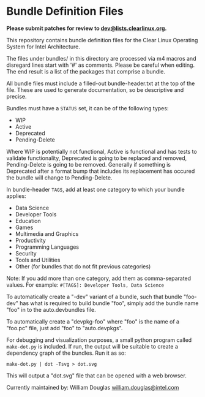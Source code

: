 Bundle Definition Files
=======================

**Please submit patches for review to dev@lists.clearlinux.org.**

This repository contains bundle definition files for the Clear Linux
Operating System for Intel Architecture.

The files under bundles/ in this directory are processed via m4 macros
and disregard lines start with '#' as comments.  Please be careful when
editing.  The end result is a list of the packages that comprise a bundle.

All bundle files must include a filled-out bundle-header.txt at the top
of the file. These are used to generate documentation, so be descriptive
and precise.

Bundles must have a `STATUS` set, it can be of the following types:
- WIP
- Active
- Deprecated
- Pending-Delete

Where WIP is potentially not functional, Active is functional and has tests
to validate functionality, Deprecated is going to be replaced and removed,
Pending-Delete is going to be removed. Generally if something is Deprecated
after a format bump that includes its replacement has occured the bundle
will change to Pending-Delete.

In bundle-header `TAGS`, add at least one category to which your bundle applies:

- Data Science
- Developer Tools
- Education
- Games
- Multimedia and Graphics
- Productivity
- Programming Languages
- Security
- Tools and Utilities
- Other (for bundles that do not fit previous categories)

Note: If you add more than one category, add them as comma-separated values.
For example: `#[TAGS]: Developer Tools, Data Science`

To automatically create a "-dev" variant of a bundle, such that bundle
"foo-dev" has what is required to build bundle "foo", simply add the bundle
name "foo" in to the auto.devbundles file.

To automatically create a "devpkg-foo" where "foo" is the name of a
"foo.pc" file, just add "foo" to "auto.devpkgs".

For debugging and visualization purposes, a small python program called
`make-dot.py` is included. If run, the output will be suitable to create
a dependency graph of the bundles. Run it as so:

   `make-dot.py | dot -Tsvg > dot.svg`

This will output a "dot.svg" file that can be opened with a web browser.

Currently maintained by:
William Douglas <william.douglas@intel.com>
